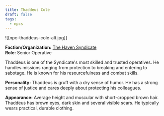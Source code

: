 ```yaml
---
title: Thaddeus Cole
draft: false
tags:
  - npcs
---
```

![[npc-thaddeus-cole-alt.jpg]]

**Faction/Organization:** [The Haven Syndicate](the-haven-syndicate.md)<br>
**Role:** Senior Operative

Thaddeus is one of the Syndicate's most skilled and trusted operatives. He handles missions ranging from protection to breaking and entering to sabotage. He is known for his resourcefulness and combat skills.

**Personality:** Thaddeus is gruff with a dry sense of humor. He has a strong sense of justice and cares deeply about protecting his colleagues.

**Appearance:** Average height and muscular with short-cropped brown hair. Thaddeus has brown eyes, dark skin and several visible scars. He typically wears practical, durable clothing.